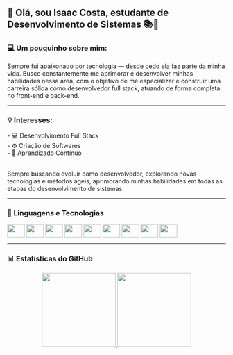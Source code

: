 ## 👋 Olá, sou Isaac Costa, estudante de Desenvolvimento de Sistemas 📚🚀
### 💻 Um pouquinho sobre mim:
<div>
 Sempre fui apaixonado por tecnologia — desde cedo ela faz parte da minha vida. Busco constantemente me aprimorar e desenvolver minhas habilidades nessa área, com o objetivo de me especializar e construir uma carreira sólida como desenvolvedor full stack, atuando de forma completa no front-end e back-end.
</div>
<hr style="border: 2px">

### 💡 Interesses:
<div>
 - 💻 Desenvolvimento Full Stack
</div>
<div>
 - ⚙️ Criação de Softwares
</div>
<div>
 - 🚀 Aprendizado Contínuo
 
  <br>Sempre buscando evoluir como desenvolvedor, explorando novas tecnologias e métodos ágeis, aprimorando minhas habilidades em todas as etapas do desenvolvimento de sistemas.
</div>
<hr style="border: 2px">

### 🧰 Linguagens e Tecnologias
<div>
  <img align="center" height="30" width="40" src="https://cdn.jsdelivr.net/gh/devicons/devicon@latest/icons/html5/html5-original-wordmark.svg" />
  <img align="center" height="30" width="40" src="https://cdn.jsdelivr.net/gh/devicons/devicon@latest/icons/css3/css3-original-wordmark.svg" />
  <img align="center" height="30" width="40" src="https://cdn.jsdelivr.net/gh/devicons/devicon@latest/icons/javascript/javascript-original.svg" />
  <img align="center" height="30" width="40" src="https://cdn.jsdelivr.net/gh/devicons/devicon@latest/icons/java/java-original.svg" />
  <img align="center" height="30" width="40" src="https://cdn.jsdelivr.net/gh/devicons/devicon@latest/icons/php/php-original.svg" />
  <img align="center" height="30" width="40" src="https://cdn.jsdelivr.net/gh/devicons/devicon@latest/icons/python/python-original.svg" />
  <img align="center" height="30" width="40" src="https://cdn.jsdelivr.net/gh/devicons/devicon@latest/icons/vscode/vscode-original.svg" />
  <img align="center" height="30" width="40" src="https://cdn.jsdelivr.net/gh/devicons/devicon@latest/icons/git/git-original.svg" />
  <img align="center" height="30" width="40" src="https://cdn.jsdelivr.net/gh/devicons/devicon@latest/icons/mysql/mysql-original.svg" />
</div>
<hr style="border: 2px">

### 📊 Estatísticas do GitHub
<div align="center">
  <a href="https://github.com/ZackDevSys">
  <img height="170em" src="https://github-readme-stats.vercel.app/api?username=ZackDevSys&show_icons=true&theme=transparent&include_all_commits=true&count_private=true" />
  <img height="170em" src="https://github-readme-stats.vercel.app/api/top-langs/?username=ZackDevSys&layout=compact&langs_count=7&theme=transparent" />
</div>
